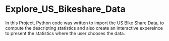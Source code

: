 # Explore_US_Bikeshare_Data
In this Project, Python code was written to import the US Bike Share Data, to compute the descripting statistics and also create an interactive expereince to present the statistics where the user chooses the data.
